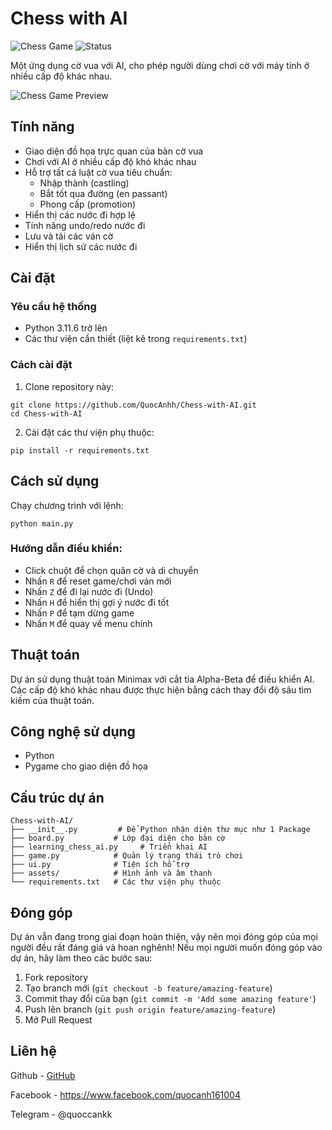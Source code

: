# Chess with AI

![Chess Game](https://img.shields.io/badge/Chess-AI-brightgreen)
![Status](https://img.shields.io/badge/Status-Active-success)

Một ứng dụng cờ vua với AI, cho phép người dùng chơi cờ với máy tính ở nhiều cấp độ khác nhau.

![Chess Game Preview](assets/preview.png)

## Tính năng

- Giao diện đồ họa trực quan của bàn cờ vua
- Chơi với AI ở nhiều cấp độ khó khác nhau
- Hỗ trợ tất cả luật cờ vua tiêu chuẩn:
  - Nhập thành (castling)
  - Bắt tốt qua đường (en passant)
  - Phong cấp (promotion)
- Hiển thị các nước đi hợp lệ
- Tính năng undo/redo nước đi
- Lưu và tải các ván cờ
- Hiển thị lịch sử các nước đi

## Cài đặt

### Yêu cầu hệ thống
- Python 3.11.6 trở lên
- Các thư viện cần thiết (liệt kê trong `requirements.txt`)

### Cách cài đặt
1. Clone repository này:
```
git clone https://github.com/QuocAnhh/Chess-with-AI.git
cd Chess-with-AI
```

2. Cài đặt các thư viện phụ thuộc:
```
pip install -r requirements.txt
```

## Cách sử dụng

Chạy chương trình với lệnh:
```
python main.py
```

### Hướng dẫn điều khiển:
- Click chuột để chọn quân cờ và di chuyển
- Nhấn `R` để reset game/chơi ván mới
- Nhấn `Z` để đi lại nước đi (Undo)
- Nhấn `H` để hiển thị gợi ý nước đi tốt
- Nhấn `P` để tạm dừng game
- Nhấn `M` để quay về menu chính

## Thuật toán 

Dự án sử dụng thuật toán Minimax với cắt tỉa Alpha-Beta để điều khiển AI. Các cấp độ khó khác nhau được thực hiện bằng cách thay đổi độ sâu tìm kiếm của thuật toán.

## Công nghệ sử dụng

- Python
- Pygame cho giao diện đồ họa

## Cấu trúc dự án

```
Chess-with-AI/
├── __init__.py         # Để Python nhận diện thư mục như 1 Package
├── board.py           # Lớp đại diện cho bàn cờ
├── learning_chess_ai.py     # Triển khai AI
├── game.py            # Quản lý trạng thái trò chơi
├── ui.py              # Tiện ích hỗ trợ
├── assets/            # Hình ảnh và âm thanh
└── requirements.txt   # Các thư viện phụ thuộc
```

## Đóng góp

Dự án vẫn đang trong giai đoạn hoàn thiện, vậy nên mọi đóng góp của mọi người đều rất đáng giá và hoan nghênh! Nếu mọi người muốn đóng góp vào dự án, hãy làm theo các bước sau:

1. Fork repository
2. Tạo branch mới (`git checkout -b feature/amazing-feature`)
3. Commit thay đổi của bạn (`git commit -m 'Add some amazing feature'`)
4. Push lên branch (`git push origin feature/amazing-feature`)
5. Mở Pull Request


## Liên hệ

Github - [GitHub](https://github.com/QuocAnhh)

Facebook - https://www.facebook.com/quocanh161004

Telegram - @quoccankk
